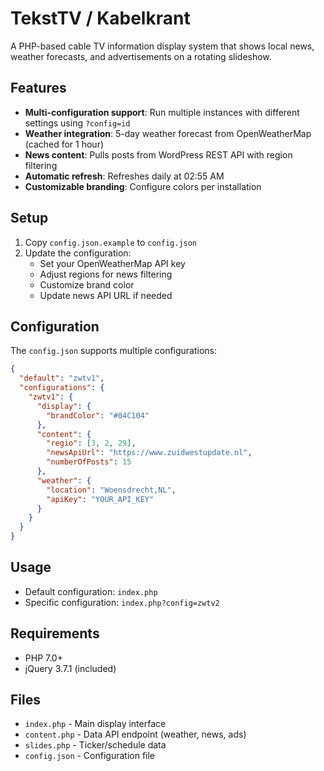 # TekstTV / Kabelkrant

A PHP-based cable TV information display system that shows local news, weather forecasts, and advertisements on a rotating slideshow.

## Features

- **Multi-configuration support**: Run multiple instances with different settings using `?config=id`
- **Weather integration**: 5-day weather forecast from OpenWeatherMap (cached for 1 hour)
- **News content**: Pulls posts from WordPress REST API with region filtering
- **Automatic refresh**: Refreshes daily at 02:55 AM
- **Customizable branding**: Configure colors per installation

## Setup

1. Copy `config.json.example` to `config.json`
2. Update the configuration:
   - Set your OpenWeatherMap API key
   - Adjust regions for news filtering
   - Customize brand color
   - Update news API URL if needed

## Configuration

The `config.json` supports multiple configurations:

```json
{
  "default": "zwtv1",
  "configurations": {
    "zwtv1": {
      "display": {
        "brandColor": "#04C104"
      },
      "content": {
        "regio": [3, 2, 29],
        "newsApiUrl": "https://www.zuidwestupdate.nl",
        "numberOfPosts": 15
      },
      "weather": {
        "location": "Woensdrecht,NL",
        "apiKey": "YOUR_API_KEY"
      }
    }
  }
}
```

## Usage

- Default configuration: `index.php`
- Specific configuration: `index.php?config=zwtv2`

## Requirements

- PHP 7.0+
- jQuery 3.7.1 (included)

## Files

- `index.php` - Main display interface
- `content.php` - Data API endpoint (weather, news, ads)
- `slides.php` - Ticker/schedule data
- `config.json` - Configuration file